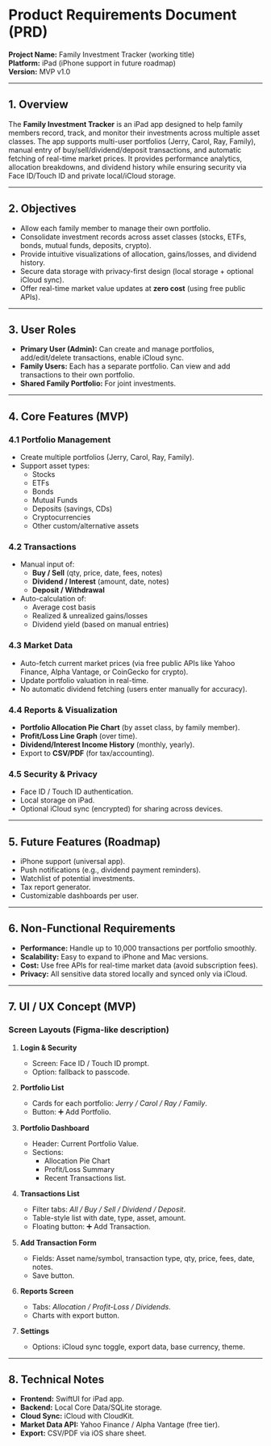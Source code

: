 # Product Requirements Document (PRD)
**Project Name:** Family Investment Tracker (working title)  
**Platform:** iPad (iPhone support in future roadmap)  
**Version:** MVP v1.0  

---

## 1. Overview
The **Family Investment Tracker** is an iPad app designed to help family members record, track, and monitor their investments across multiple asset classes. The app supports multi-user portfolios (Jerry, Carol, Ray, Family), manual entry of buy/sell/dividend/deposit transactions, and automatic fetching of real-time market prices. It provides performance analytics, allocation breakdowns, and dividend history while ensuring security via Face ID/Touch ID and private local/iCloud storage.  

---

## 2. Objectives
- Allow each family member to manage their own portfolio.  
- Consolidate investment records across asset classes (stocks, ETFs, bonds, mutual funds, deposits, crypto).  
- Provide intuitive visualizations of allocation, gains/losses, and dividend history.  
- Secure data storage with privacy-first design (local storage + optional iCloud sync).  
- Offer real-time market value updates at **zero cost** (using free public APIs).  

---

## 3. User Roles
- **Primary User (Admin):** Can create and manage portfolios, add/edit/delete transactions, enable iCloud sync.  
- **Family Users:** Each has a separate portfolio. Can view and add transactions to their own portfolio.  
- **Shared Family Portfolio:** For joint investments.  

---

## 4. Core Features (MVP)

### 4.1 Portfolio Management
- Create multiple portfolios (Jerry, Carol, Ray, Family).  
- Support asset types:  
  - Stocks  
  - ETFs  
  - Bonds  
  - Mutual Funds  
  - Deposits (savings, CDs)  
  - Cryptocurrencies  
  - Other custom/alternative assets  

### 4.2 Transactions
- Manual input of:  
  - **Buy / Sell** (qty, price, date, fees, notes)  
  - **Dividend / Interest** (amount, date, notes)  
  - **Deposit / Withdrawal**  
- Auto-calculation of:  
  - Average cost basis  
  - Realized & unrealized gains/losses  
  - Dividend yield (based on manual entries)  

### 4.3 Market Data
- Auto-fetch current market prices (via free public APIs like Yahoo Finance, Alpha Vantage, or CoinGecko for crypto).  
- Update portfolio valuation in real-time.  
- No automatic dividend fetching (users enter manually for accuracy).  

### 4.4 Reports & Visualization
- **Portfolio Allocation Pie Chart** (by asset class, by family member).  
- **Profit/Loss Line Graph** (over time).  
- **Dividend/Interest Income History** (monthly, yearly).  
- Export to **CSV/PDF** (for tax/accounting).  

### 4.5 Security & Privacy
- Face ID / Touch ID authentication.  
- Local storage on iPad.  
- Optional iCloud sync (encrypted) for sharing across devices.  

---

## 5. Future Features (Roadmap)
- iPhone support (universal app).  
- Push notifications (e.g., dividend payment reminders).  
- Watchlist of potential investments.  
- Tax report generator.  
- Customizable dashboards per user.  

---

## 6. Non-Functional Requirements
- **Performance:** Handle up to 10,000 transactions per portfolio smoothly.  
- **Scalability:** Easy to expand to iPhone and Mac versions.  
- **Cost:** Use free APIs for real-time market data (avoid subscription fees).  
- **Privacy:** All sensitive data stored locally and synced only via iCloud.  

---

## 7. UI / UX Concept (MVP)

### Screen Layouts (Figma-like description)

1. **Login & Security**  
   - Screen: Face ID / Touch ID prompt.  
   - Option: fallback to passcode.  

2. **Portfolio List**  
   - Cards for each portfolio: *Jerry / Carol / Ray / Family*.  
   - Button: ➕ Add Portfolio.  

3. **Portfolio Dashboard**  
   - Header: Current Portfolio Value.  
   - Sections:  
     - Allocation Pie Chart  
     - Profit/Loss Summary  
     - Recent Transactions list.  

4. **Transactions List**  
   - Filter tabs: *All / Buy / Sell / Dividend / Deposit*.  
   - Table-style list with date, type, asset, amount.  
   - Floating button: ➕ Add Transaction.  

5. **Add Transaction Form**  
   - Fields: Asset name/symbol, transaction type, qty, price, fees, date, notes.  
   - Save button.  

6. **Reports Screen**  
   - Tabs: *Allocation / Profit-Loss / Dividends*.  
   - Charts with export button.  

7. **Settings**  
   - Options: iCloud sync toggle, export data, base currency, theme.  

---

## 8. Technical Notes
- **Frontend:** SwiftUI for iPad app.  
- **Backend:** Local Core Data/SQLite storage.  
- **Cloud Sync:** iCloud with CloudKit.  
- **Market Data API:** Yahoo Finance / Alpha Vantage (free tier).  
- **Export:** CSV/PDF via iOS share sheet.  

